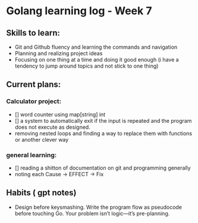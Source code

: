 # Golang learning log - Week 7
## Skills to learn:
- Git and Github fluency and learning the commands and navigation
- Planning and realizing project ideas
- Focusing on one thing at a time and doing it good enough (i have a tendency to jump around topics and not stick to one thing)
## Current plans:
### Calculator project:
- [] word counter using map[string] int
- [] a system to automatically exit if the input is repeated and the program does not execute as designed.
- removing nested loops and finding a way to replace them with functions or another clever way
### general learning:
- [] reading a shitton of documentation on git and programming generally
- noting each Cause -> EFFECT -> Fix 
## Habits ( gpt notes)
- Design before keysmashing. Write the program flow as pseudocode before touching Go. Your problem isn’t logic—it’s pre-planning.

